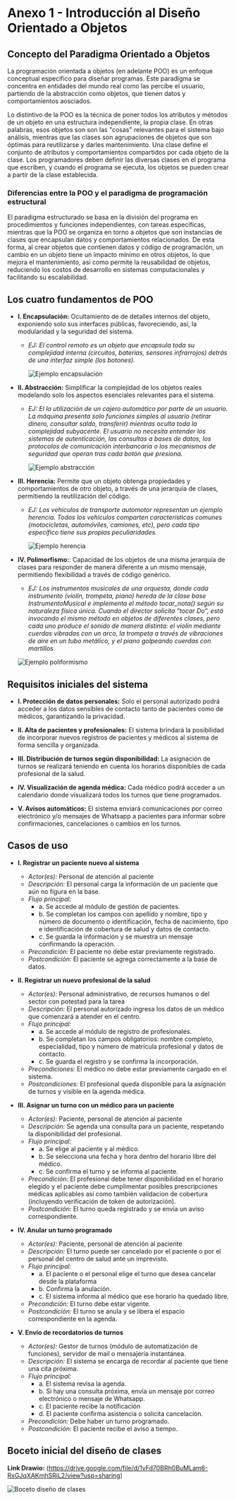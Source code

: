 # Anexo 1 - Introducción al Diseño Orientado a Objetos

## Concepto del Paradigma Orientado a Objetos

La programación orientada a objetos (en adelante POO) es un enfoque conceptual específico para diseñar programas. Este paradigma se concentra en entidades del mundo real como las percibe el usuario, partiendo de la abstracción como objetos, que tienen datos y comportamientos aosciados. 

Lo distintivo de la POO es la técnica de poner todos los atributos y métodos de un objeto en una estructura independiente, la propia clase. En otras palabras, esos objetos son son las "cosas" relevantes para el sistema bajo análisis, mientras que las clases son agrupaciones de objetos que son óptimas para reutilizarse y darles mantenimiento. Una clase define el conjunto de atributos y comportamientos compartidos por cada objeto de la clase. Los programadores deben definir las diversas clases en el programa que escriben, y cuando el programa se ejecuta, los objetos se pueden crear a partir de la clase establecida.

### Diferencias entre la POO y el paradigma de programación estructural

El paradigma estructurado se basa en la división del programa en procedimientos y funciones independientes, con tareas específicas, mientras que la POO se organiza en torno a objetos que son instancias de clases que encapsulan datos y comportamientos relacionados. De esta forma, al crear objetos que contienen datos y código de programación, un cambio en un objeto tiene un impacto mínimo en otros objetos, lo que mejora el mantenimiento, asi como permite la reusabilidad de objetos, reduciendo los costos de desarrollo en sistemas computacionales y facilitando su escalabilidad.


## Los cuatro fundamentos de POO

+ **I. Encapsulación:** Ocultamiento de de detalles internos del objeto, exponiendo solo sus interfaces públicas, favoreciendo, así, la modularidad y la seguridad del sistema.
  
  - *EJ: El control remoto es un objeto que encapsula toda su complejidad interna (circuitos, baterías, sensores infrarrojos) detrás de una interfaz simple (los botones).*
    

    ![Ejemplo encapsulación](imagenes/00_diagrama_encapsulamiento.jpg)


+ **II. Abstracción:**  Simplificar la complejidad de los objetos reales modelando solo los aspectos esenciales relevantes para el sistema.

  - *EJ: El la utilización de un cajero automático por parte de un usuario. La máquina presenta solo funciones simples al usuario (retirar dinero, consultar saldo, transferir) mientras oculta toda la complejidad subyacente. El usuario no necesita entender los sistemas de autenticación, las consultas a bases de datos, los protocolos de comunicación interbancaria o los mecanismos de seguridad que operan tras cada botón que presiona.*
    

    ![Ejemplo abstracción](imagenes/01_diagrama_abstracción.jpg)


+ **III. Herencia:** Permite que un objeto obtenga propiedades y comportamientos de otro objeto, a través de una jerarquía de clases, permitiendo la reutilización del código.

  - *EJ: Los vehículos de transporte automotor representan un ejemplo herencia. Todos los vehículos comparten características comunes (motocicletas, automóviles, camiones, etc), pero cada tipo específico tiene sus propias peculiaridades.*
    

    ![Ejemplo herencia](imagenes/02_diagrama_herencia.jpg)


+ **IV. Polimorfismo:**:  Capacidad de los objetos de una misma jerarquía de clases para responder de manera diferente a un mismo mensaje, permitiendo flexibilidad a través de código genérico.

   - *EJ: Los instrumentos musicales de una orquesta, donde cada instrumento (violín, trompeta, piano) hereda de la clase base InstrumentoMusical e implementa el método tocar_nota() según su naturaleza física única. Cuando el director solicita "tocar Do", está invocando el mismo método en objetos de diferentes clases, pero cada uno produce el sonido de manera distinta: el violín mediante cuerdas vibradas con un arco, la trompeta a través de vibraciones de aire en un tubo metálico, y el piano golpeando cuerdas con martillos*
     

    ![Ejemplo poliformismo](imagenes/03_diagrama_poliformismo.jpg)


## Requisitos iniciales del sistema

+ **I. Protección de datos personales:** Solo el personal autorizado podrá acceder a los datos sensibles de contacto tanto de pacientes como de médicos, garantizando la privacidad.

+ **II. Alta de pacientes y profesionales:**  El sistema brindará la posibilidad de incorporar nuevos registros de pacientes y médicos al sistema de forma sencilla y organizada.

+ **III. Distribución de turnos según disponibilidad:** La asignación de turnos se realizará teniendo en cuenta los horarios disponibles de cada profesional de la salud.

+ **IV. Visualización de agenda médica:** Cada médico podrá acceder a un calendario donde visualizará todos los turnos que tiene programados.

+ **V. Avisos automáticos:** El sistema enviará comunicaciones por correo electrónico y/o mensajes de Whatsapp a pacientes para informar sobre confirmaciones, cancelaciones o cambios en los turnos.


## Casos de uso

+ **I. Registrar un paciente nuevo al sistema**

  - *Actor(es):* Personal de atención al paciente
  - *Descripción:* El personal carga la información de un paciente que aún no figura en la base.
  - *Flujo principal:*
      * a. Se accede al módulo de gestión de pacientes.
      * b. Se completan los campos con apellido y nombre, tipo y número de documento o identificación, fecha de nacimiento,             tipo e identificación de cobertura de salud y datos de contacto.
      * c. Se guarda la información y se muestra un mensaje confirmando la operación.
  - *Precondición:* El paciente no debe estar previamente registrado.
  - *Postcondición:* El paciente se agrega correctamente a la base de datos.


+ **II. Registrar un nuevo profesional de la salud**

  - *Actor(es):* Personal administrativo, de recursos humanos o del sector con potestad para la tarea
  - *Descripción:* El personal autorizado ingresa los datos de un médico que comenzará a atender en el centro.
  - *Flujo principal:*
      * a. Se accede al módulo de registro de profesionales.
      * b. Se completan los campos obligatorios: nombre completo, especialidad, tipo y número de matrícula profesional y                datos de contacto.
      * c. Se guarda el registro y se confirma la incorporación.
  - *Precondiciones:* El médico no debe estar previamente cargado en el sistema.
  - *Postcondiciones:* El profesional queda disponible para la asignación de turnos y visible en la agenda médica.


+ **III. Asignar un turno con un médico para un paciente**

  - *Actor(es):* Paciente, personal de atención al paciente
  - *Descripción:* Se agenda una consulta para un paciente, respetando la disponibilidad del profesional.
  - *Flujo principal:*
      * a. Se elige al paciente y al médico.
      * b. Se selecciona una fecha y hora dentro del horario libre del médico.
      * c. Se confirma el turno y se informa al paciente.
  - *Precondición:* El profesional debe tener disponibilidad en el horario elegido y el paciente debe cumplimentar posibles                      prescripciones médicas aplicables así como también validacion de cobertura (incluyendo verificación de                       token de autorización).
  - *Postcondición:* El turno queda registrado y se envía un aviso correspondiente.


+ **IV. Anular un turno programado**
 
  - *Actor(es):* Paciente, personal de atención al paciente
  - *Descripción:* El turno puede ser cancelado por el paciente o por el personal del centro de salud ante un imprevisto.
  - *Flujo principal:*
      * a. El paciente o el personal elige el turno que desea cancelar desde la plataforma
      * b. Confirma la anulación.
      * c. El sistema informa al médico que ese horario ha quedado libre.
  - *Precondición:* El turno debe estar vigente.
  - *Postcondición:* El turno se anula y se libera el espacio correspondiente en la agenda.


+ **V. Envío de recordatorios de turnos**

  - *Actor(es):* Gestor de turnos (módulo de automatización de funciones), servidor de mail o mensajería instantánea.
  - *Descripción:* El sistema se encarga de recordar al paciente que tiene una cita próxima.
  - *Flujo principal:*
      * a. El sistema revisa la agenda.
      * b. Si hay una consulta próxima, envía un mensaje por correo electrónico o mensaje de Whatsapp.
      * c. El paciente recibe la notificación
      * d. El paciente confirma asistencia o solicita cancelación.
  - *Precondición:* Debe haber un turno programado.
  - *Postcondición:* El paciente recibe el aviso a tiempo.

## Boceto inicial del diseño de clases

**Link Drawio:** (https://drive.google.com/file/d/1vFd70BRh0BuMLam6-RxGJqXAKmhSRiL2/view?usp=sharing)

![Boceto diseño de clases](imagenes/04_clases_sistema_POO.jpg)


 
